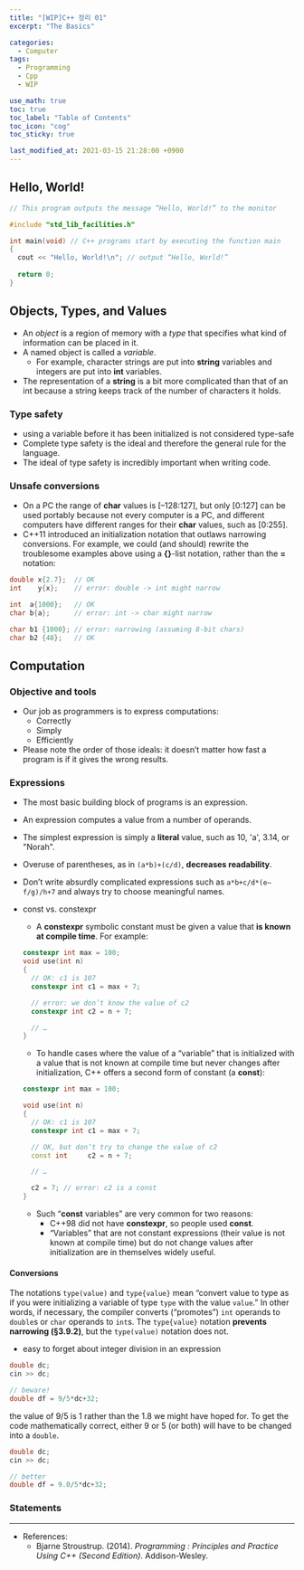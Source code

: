 ```yaml
---
title: "[WIP]C++ 정리 01"
excerpt: "The Basics"

categories:
  - Computer
tags:
  - Programming
  - Cpp
  - WIP

use_math: true
toc: true 
toc_label: "Table of Contents" 
toc_icon: "cog"
toc_sticky: true 

last_modified_at: 2021-03-15 21:28:00 +0900
---
```


## Hello, World!
```cpp
// This program outputs the message “Hello, World!” to the monitor

#include "std_lib_facilities.h"

int main(void) // C++ programs start by executing the function main
{
  cout << "Hello, World!\n"; // output “Hello, World!”
    
  return 0;
}
```

## Objects, Types, and Values
* An <i>object</i> is a region of memory with a <i>type</i> that specifies what kind of information can be placed in it.
* A named object is called a <i>variable</i>. 
    * For example, character strings are put into **string** variables and integers are put into **int** variables.
* The representation of a **string** is a bit more complicated than that of an int because a string keeps track of the number of characters it holds.

### Type safety
* using a variable before it has been initialized is not considered type-safe
* Complete type safety is the ideal and therefore the general rule for the language.
* The ideal of type safety is incredibly important when writing code.

### Unsafe conversions
* On a PC the range of **char** values is [–128:127], but only [0:127] can be used portably because not every computer is a PC, and different computers have different ranges for their **char** values, such as [0:255].
* C++11 introduced an initialization notation that outlaws narrowing conversions. For example, we could (and should) rewrite the troublesome examples above using a **{}**-list notation, rather than the **=** notation:

```cpp
double x{2.7};  // OK
int    y{x};    // error: double -> int might narrow

int  a{1000};   // OK
char b{a};      // error: int -> char might narrow

char b1 {1000}; // error: narrowing (assuming 8-bit chars)
char b2 {48};   // OK
```

## Computation
### Objective and tools
* Our job as programmers is to express computations:
    * Correctly
    * Simply
    * Efficiently
* Please note the order of those ideals: it doesn’t matter how fast a program is if it gives the wrong results.

### Expressions
* The most basic building block of programs is an expression. 
* An expression computes a value from a number of operands. 
* The simplest expression is simply a **literal** value, such as 10, 'a', 3.14, or "Norah".
* Overuse of parentheses, as in `(a*b)+(c/d)`, **decreases readability**.
* Don’t write absurdly complicated expressions such as `a*b+c/d*(e–f/g)/h+7` and always try to choose meaningful names.
* const vs. constexpr
    * A **constexpr** symbolic constant must be given a value that **is known at compile time**. For example:

    ```cpp
    constexpr int max = 100;
    void use(int n)
    {
      // OK: c1 is 107
      constexpr int c1 = max + 7; 

      // error: we don’t know the value of c2
      constexpr int c2 = n + 7;   

      // …
    }
    ```

    * To handle cases where the value of a “variable” that is initialized with a value that is not known at compile time but never changes after initialization, C++ offers a second form of constant (a **const**):

    ```cpp
    constexpr int max = 100;

    void use(int n)
    {
      // OK: c1 is 107
      constexpr int c1 = max + 7; 

      // OK, but don’t try to change the value of c2
      const int     c2 = n + 7;   

      // …

      c2 = 7; // error: c2 is a const
    }
    ```

    * Such “**const** variables” are very common for two reasons:
        * C++98 did not have **constexpr**, so people used **const**.
        * “Variables” that are not constant expressions (their value is not known at compile time) but do not change values after initialization are in themselves widely useful.

#### Conversions
The notations `type(value)` and `type{value}` mean “convert value to type as if you were initializing a variable of type `type` with the value `value`.” In other words, if necessary, the compiler converts (“promotes”) `int` operands to `double`s or `char` operands to `int`s. The `type{value}` notation **prevents narrowing (§3.9.2)**, but the `type(value)` notation does not. 

* easy to forget about integer division in an expression

```cpp
double dc;
cin >> dc;

// beware!
double df = 9/5*dc+32;
```
the value of 9/5 is 1 rather than the 1.8 we might have hoped for. To get the code mathematically correct, either 9 or 5 (or both) will have to be changed into a `double`.
```cpp
double dc;
cin >> dc;

// better
double df = 9.0/5*dc+32;
```

### Statements









*** 

* References: 
    * Bjarne Stroustrup. (2014). *Programming : Principles and Practice Using C++ (Second Edition)*. Addison-Wesley.
